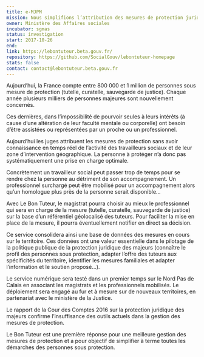 ```yaml
---
title: e-MJPM
mission: Nous simplifions l’attribution des mesures de protection juridique des majeurs
owner: Ministère des Affaires sociales
incubator: sgmas
status: investigation
start: 2017-10-26
end:
link: https://lebontuteur.beta.gouv.fr/
repository: https://github.com/SocialGouv/lebontuteur-homepage
stats: false
contact: contact@lebontuteur.beta.gouv.fr
---
```


Aujourd’hui, la France compte entre 800 000 et 1 million de personnes sous mesure de protection (tutelle, curatelle, sauvegarde de justice). Chaque année plusieurs milliers de personnes majeures sont nouvellement concernés.

Ces dernières, dans l’impossibilité de pourvoir seules à leurs intérêts (à cause d’une altération de leur faculté mentale ou corporelle) ont besoin d’être assistées ou représentées par un proche ou un professionnel.

Aujourd’hui les juges attribuent les mesures de protection sans avoir connaissance en temps réel de l’activité des travailleurs sociaux et de leur zone d’intervention géographique. La personne à protéger n’a donc pas systématiquement une prise en charge optimale.

Concrètement un travailleur social peut passer trop de temps pour se rendre chez la personne au détriment de son accompagnement. Un professionnel surchargé peut être mobilisé pour un accompagnement alors qu’un homologue plus près de la personne serait disponible…

Avec Le Bon Tuteur, le magistrat pourra choisir au mieux le professionnel qui sera en charge de la mesure (tutelle, curatelle, sauvegarde de justice) sur la base d’un référentiel géolocalisé des tuteurs. Pour faciliter la mise en place de la mesure, il pourra éventuellement notifier en direct sa décision.

Ce service consolidera ainsi une base de données des mesures en cours sur le territoire. Ces données ont une valeur essentielle dans le pilotage de la politique publique de la protection juridique des majeurs (connaître le profil des personnes sous protection, adapter l’offre des tuteurs aux spécificités du territoire, identifier les mesures familiales et adapter l’information et le soutien proposé…).

Le service numérique sera testé dans un premier temps sur le Nord Pas de Calais en associant les magistrats et les professionnels mobilisés. Le déploiement sera engagé au fur et à mesure sur de nouveaux territoires, en partenariat avec le ministère de la Justice.

Le rapport de la Cour des Comptes 2016 sur la protection juridique des majeurs confirme l’insuffisance des outils actuels dans la gestion des mesures de protection.

Le Bon Tuteur est une première réponse pour une meilleure gestion des mesures de protection et a pour objectif de simplifier à terme toutes les démarches des personnes sous protection.
